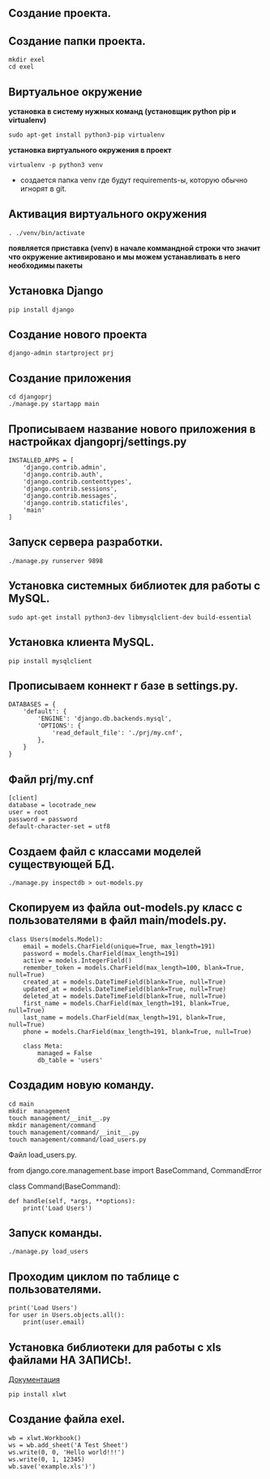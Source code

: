 ## Создание проекта.

## Создание папки проекта.

    mkdir exel
    cd exel

## Виртуальное окружение

**установка в систему нужных команд (установщик python pip и virtualenv)**

    sudo apt-get install python3-pip virtualenv

**установка виртуального окружения в проект**

    virtualenv -p python3 venv
    
- создается папка venv где будут requirements-ы, которую обычно игнорят в git.

## Активация виртуального окружения

    . ./venv/bin/activate

**появляется приставка (venv) в начале коммандной строки что значит что окружение активировано и 
мы можем устанавливать в него необходимы пакеты**

## Установка Django 

    pip install django
    
## Создание нового проекта

    django-admin startproject prj
    
## Создание приложения

    cd djangoprj
    ./manage.py startapp main

## Прописываем название нового приложения в настройках djangoprj/settings.py



    INSTALLED_APPS = [
        'django.contrib.admin',
        'django.contrib.auth',
        'django.contrib.contenttypes',
        'django.contrib.sessions',
        'django.contrib.messages',
        'django.contrib.staticfiles',
        'main'
    ]

## Запуск сервера разработки.

    ./manage.py runserver 9898
    
    
    
## Установка системных библиотек для работы с MySQL.

    sudo apt-get install python3-dev libmysqlclient-dev build-essential    
    
## Установка клиента MySQL.

    pip install mysqlclient
    
## Прописываем коннект r базе в settings.py.

    DATABASES = {
        'default': {
            'ENGINE': 'django.db.backends.mysql',
            'OPTIONS': {
                'read_default_file': './prj/my.cnf',
            },
        }
    }   
        

## Файл prj/my.cnf   

    [client]
    database = locotrade_new
    user = root
    password = password
    default-character-set = utf8
   
   
## Создаем файл с классами моделей существующей БД.   
   
    ./manage.py inspectdb > out-models.py
    
## Скопируем из файла out-models.py класс с пользователями в файл main/models.py.

    class Users(models.Model):
        email = models.CharField(unique=True, max_length=191)
        password = models.CharField(max_length=191)
        active = models.IntegerField()
        remember_token = models.CharField(max_length=100, blank=True, null=True)
        created_at = models.DateTimeField(blank=True, null=True)
        updated_at = models.DateTimeField(blank=True, null=True)
        deleted_at = models.DateTimeField(blank=True, null=True)
        first_name = models.CharField(max_length=191, blank=True, null=True)
        last_name = models.CharField(max_length=191, blank=True, null=True)
        phone = models.CharField(max_length=191, blank=True, null=True)

        class Meta:
            managed = False
            db_table = 'users'
        
        
## Создадим новую команду.

    cd main
    mkdir  management
    touch management/__init__.py
    mkdir management/command
    touch management/command/__init__.py
    touch management/command/load_users.py
    
Файл load_users.py.
    
from django.core.management.base import BaseCommand, CommandError

class Command(BaseCommand):

    def handle(self, *args, **options):
        print('Load Users')   
    
## Запуск команды.

    ./manage.py load_users

## Проходим циклом по таблице с пользователями.    
    
    print('Load Users')
    for user in Users.objects.all():
        print(user.email)    
    
## Установка библиотеки для работы с xls файлами НА ЗАПИСЬ!.

[Документация](https://pypi.org/project/xlwt/)

    pip install xlwt
    

## Создание файла exel.

    wb = xlwt.Workbook()
    ws = wb.add_sheet('A Test Sheet')
    ws.write(0, 0, 'Hello world!!!')
    ws.write(0, 1, 12345)
    wb.save('example.xls')')












